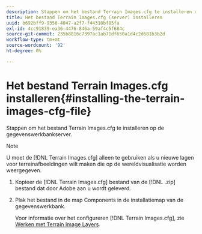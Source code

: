 ```yaml
---
description: Stappen om het bestand Terrain Images.cfg te installeren op de gegevenswerkbankserver.
title: Het bestand Terrain Images.cfg (server) installeren
uuid: b692bff9-9356-4047-a2f7-f44310bf85fa
exl-id: 4cc91839-ea36-4476-846a-59af4c5f684c
source-git-commit: 235b8816c7397ac1ab71df650a1d4c2d681b3b2d
workflow-type: tm+mt
source-wordcount: '92'
ht-degree: 0%

---
```


# Het bestand Terrain Images.cfg installeren{#installing-the-terrain-images-cfg-file}

Stappen om het bestand Terrain Images.cfg te installeren op de gegevenswerkbankserver.

>[!NOTE]
>
>U moet de [!DNL Terrain Images.cfg] alleen te gebruiken als u nieuwe lagen voor terreinafbeeldingen wilt maken die op de wereldvisualisatie worden weergegeven.

1. Kopieer de [!DNL Terrain Images.cfg] bestand van de [!DNL .zip] bestand dat door Adobe aan u wordt geleverd.
1. Plak het bestand in de map Components in de installatiemap van de gegevenswerkbank.

   Voor informatie over het configureren [!DNL Terrain Images.cfg], zie [Werken met Terrain Image Layers](../../../home/c-geo-oview/c-wk-img-lyrs/c-trn-img-lyrs/c-trn-img-lyrs.md#concept-8a0a16013e824ac29f35a0349b5d8ccf).
